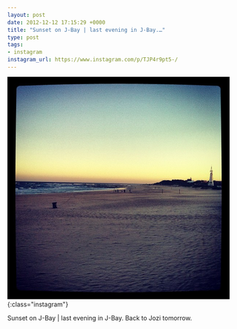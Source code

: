 ```yaml
---
layout: post
date: 2012-12-12 17:15:29 +0000
title: "Sunset on J-Bay | last evening in J-Bay.…"
type: post
tags:
- instagram
instagram_url: https://www.instagram.com/p/TJP4r9pt5-/
---
```


![Instagram - TJP4r9pt5-](/img/TJP4r9pt5-.jpg){:class="instagram"}

Sunset on J-Bay | last evening in J-Bay. Back to Jozi tomorrow.
